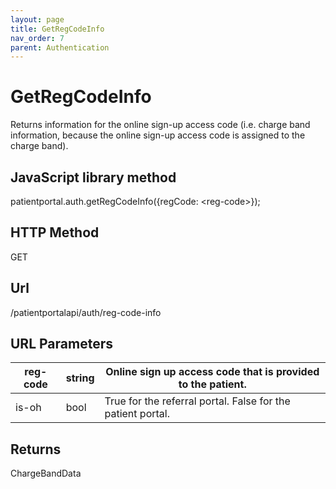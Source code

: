 ```yaml
---
layout: page
title: GetRegCodeInfo
nav_order: 7
parent: Authentication
---
```


# GetRegCodeInfo

Returns information for the online sign-up access code (i.e. charge band information, because the online sign-up access code is assigned to the charge band).

## JavaScript library method

patientportal.auth.getRegCodeInfo({regCode: &lt;reg-code&gt;});

## HTTP Method

GET

## ****Url****

/patientportalapi/auth/reg-code-info

## URL Parameters

| reg-code | string | Online sign up access code that is provided to the patient. |
| --- | --- | --- |
| is-oh | bool | True for the referral portal. False for the patient portal. |

## Returns

ChargeBandData
